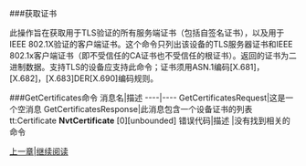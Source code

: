 ###获取证书

此操作旨在获取用于TLS验证的所有服务端证书（包括自签名证书），以及用于IEEE 802.1X验证的客户端证书。这个命令只列出该设备的TLS服务器证书和IEEE 802.1x客户端证书（即不受信任的CA证书也不受信任的根证书）。返回的证书为二进制数据。支持TLS的设备应支持此命令；证书须用ASN.1编码[X.681]，[X.682]，[X.683]DER[X.690]编码规则。

###GetCertificates命令
消息名|描述
----|----
GetCertificatesRequest|这是一个空消息
GetCertificatesResponse|此消息包含一个设备证书的列表<br />tt:Certificate **NvtCertificate** [0][unbounded]
错误代码|描述
 |没有找到相关的命令





[上一章](08.04.08.md)|[继续阅读](08.04.10.md)
